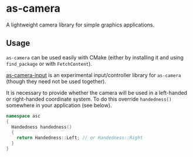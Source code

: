 # as-camera

A lightweight camera library for simple graphics applications.

## Usage

`as-camera` can be used easily with CMake (either by installing it and using `find_package` or with `FetchContent`).

[as-camera-input](https://github.com/pr0g/as-camera-input) is an experimental input/controller library for `as-camera` (though they need not be used together).

It is necessary to provide whether the camera will be used in a left-handed or right-handed coordinate system. To do this override `handedness()` somewhere in your application (see below).

```c++
namespace asc
{
  Handedness handedness()
  {
    return Handedness::Left; // or Handedness::Right
  }
}
```
